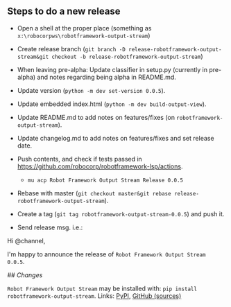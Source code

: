 
Steps to do a new release
---------------------------

- Open a shell at the proper place (something as `x:\robocorpws\robotframework-output-stream`)

- Create release branch (`git branch -D release-robotframework-output-stream&git checkout -b release-robotframework-output-stream`)

- When leaving pre-alpha: Update classifier in setup.py (currently in pre-alpha) and notes regarding being alpha in README.md.

- Update version (`python -m dev set-version 0.0.5`).

- Update embedded index.html (`python -m dev build-output-view`).

- Update README.md to add notes on features/fixes (on `robotframework-output-stream`).

- Update changelog.md to add notes on features/fixes and set release date.

- Push contents, and check if tests passed in https://github.com/robocorp/robotframework-lsp/actions.
  - `mu acp Robot Framework Output Stream Release 0.0.5`

- Rebase with master (`git checkout master&git rebase release-robotframework-output-stream`).

- Create a tag (`git tag robotframework-output-stream-0.0.5`) and push it.

- Send release msg. i.e.:

Hi @channel,

I'm happy to announce the release of `Robot Framework Output Stream 0.0.5`.

*## Changes*


`Robot Framework Output Stream` may be installed with: `pip install robotframework-output-stream`.
Links: [PyPI](https://pypi.org/project/robotframework-output-stream/), [GitHub (sources)](https://github.com/robocorp/robotframework-lsp/tree/master/robotframework-output-stream)
